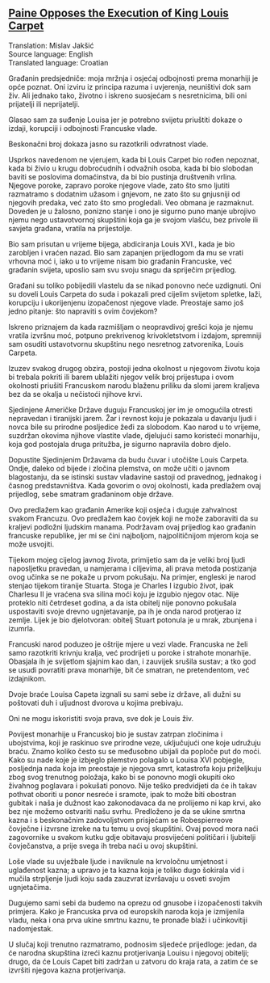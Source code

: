 ## [Paine Opposes the Execution of King Louis Carpet](https://www.bartleby.com/400/prose/452.html)

Translation: Mislav Jakšić  
Source language: English  
Translated language: Croatian  

Građanin predsjedniče: moja mržnja i osjećaj odbojnosti prema monarhiji je opće poznat. Oni izviru iz principa razuma i uvjerenja, neuništivi dok sam živ. Ali jednako tako, životno i iskreno suosjećam s nesretnicima, bili oni prijatelji ili neprijatelji.

Glasao sam za suđenje Louisa jer je potrebno svijetu priuštiti dokaze o izdaji, korupciji i odbojnosti Francuske vlade.

Beskonačni broj dokaza jasno su razotkrili odvratnost vlade.

Usprkos navedenom ne vjerujem, kada bi Louis Carpet bio rođen nepoznat, kada bi živio u krugu dobroćudnih i odvažnih osoba, kada bi bio slobodan baviti se poslovima domaćinstva, da bi bio pustinja društvenih vrlina. Njegove poroke, zapravo poroke njegove vlade, zato što smo ljutiti razmatramo s dodatnim užasom i gnjevom, ne zato što su gnjusniji od njegovih predaka, već zato što smo progledali. Veo obmana je razmaknut. Doveden je u žalosno, ponizno stanje i ono je sigurno puno manje ubrojivo njemu nego ustavotvornoj skupštini koja ga je svojom vlašću, bez privole ili savjeta građana, vratila na prijestolje.

Bio sam prisutan u vrijeme bijega, abdiciranja Louis XVI., kada je bio zarobljen i vraćen nazad. Bio sam zapanjen prijedlogom da mu se vrati vrhovna moć i, iako u to vrijeme nisam bio građanin Francuske, već građanin svijeta, uposlio sam svu svoju snagu da spriječim prijedlog.

Građani su toliko pobijedili vlastelu da se nikad ponovno neće uzdignuti. Oni su doveli Louis Carpeta do suda i pokazali pred cijelim svijetom spletke, laži, korupciju i ukorijenjenu izopačenost njegove vlade. Preostaje samo još jedno pitanje: što napraviti s ovim čovjekom?

Iskreno priznajem da kada razmišljam o neopravdivoj grešci koja je njemu vratila izvršnu moć, potpuno prekrivenog krivokletstvom i izdajom, spremniji sam osuditi ustavotvornu skupštinu nego nesretnog zatvorenika, Louis Carpeta.

Izuzev svakog drugog obzira, postoji jedna okolnost u njegovom životu koja bi trebala pokriti ili barem ublažiti njegov velik broj prijestupa i ovom okolnosti priušiti Francuskom narodu blaženu priliku da slomi jarem kraljeva bez da se okalja u nečistoći njihove krvi.

Sjedinjene Američke Države duguju Francuskoj jer im je omogućila otresti nepravedan i tiranijski jarem. Žar i revnost koju je pokazala u davanju ljudi i novca bile su prirodne posljedice žeđi za slobodom. Kao narod u to vrijeme, suzdržan okovima njihove vlastite vlade, djelujući samo koristeći monarhiju, koja god postojala druga pritužba, je sigurno napravila dobro djelo.

Dopustite Sjedinjenim Državama da budu čuvar i utočište Louis Carpeta. Ondje, daleko od bijede i zločina plemstva, on može učiti o javnom blagostanju, da se istinski sustav vladavine sastoji od pravednog, jednakog i časnog predstavništva. Kada govorim o ovoj okolnosti, kada predlažem ovaj prijedlog, sebe smatram građaninom obje države.

Ovo predlažem kao građanin Amerike koji osjeća i duguje zahvalnost svakom Francuzu. Ovo predlažem kao čovjek koji ne može zaboraviti da su kraljevi podložni ljudskim manama. Podržavam ovaj prijedlog kao građanin francuske republike, jer mi se čini najboljom, najpolitičnijom mjerom koja se može usvojiti.

Tijekom mojeg cijelog javnog života, primijetio sam da je veliki broj ljudi naposljetku pravedan, u namjerama i ciljevima, ali prava metoda postizanja ovog učinka se ne pokaže u prvom pokušaju. Na primjer, engleski je narod stenjao tijekom tiranije Stuarta. Stoga je Charles I izgubio život, ipak Charlesu II je vraćena sva silina moći koju je izgubio njegov otac. Nije proteklo niti četrdeset godina, a da ista obitelj nije ponovno pokušala uspostaviti svoje drevno ugnjetavanje, pa ih je onda narod protjerao iz zemlje. Lijek je bio djelotvoran: obitelj Stuart potonula je u mrak, zbunjena i izumrla.

Francuski narod poduzeo je oštrije mjere u vezi vlade. Francuska ne želi samo razotkriti krivnju kralja, već prodrijeti u poroke i strahote monarhije. Obasjala ih je svijetlom sjajnim kao dan, i zauvijek srušila sustav; a tko god se usudi povratiti prava monarhije, bit će smatran, ne pretendentom, već izdajnikom.  

Dvoje braće Louisa Capeta izgnali su sami sebe iz države, ali dužni su poštovati duh i uljudnost dvorova u kojima prebivaju.

Oni ne mogu iskoristiti svoja prava, sve dok je Louis živ.

Povijest monarhije u Francuskoj bio je sustav zatrpan zločinima i ubojstvima, koji je raskinuo sve prirodne veze, uključujući one koje udružuju braću. Znamo koliko često su se međusobno ubijali da poploče put do moći. Kako su nade koje je izbjeglo plemstvo polagalo u Louisa XVI pobjegle, posljednja nada koja im preostaje je njegova smrt, katastrofa koju priželjkuju zbog svog trenutnog položaja, kako bi se ponovno mogli okupiti oko živahnog poglavara i pokušati ponovo. Nije teško predvidjeti da će ih takav pothvat oboriti u ponor nesreće i sramote, ipak to može biti obostran gubitak i naša je dužnost kao zakonodavaca da ne prolijemo ni kap krvi, ako bez nje možemo ostvariti našu svrhu. Predloženo je da se ukine smrtna kazna i s beskonačnim zadovoljstvom prisjećam se Robespierreove čovječne i izvrsne izreke na tu temu u ovoj skupštini. Ovaj povod mora naći zagovornike u svakom kutku gdje obitavaju prosvijećeni političari i ljubitelji čovječanstva, a prije svega ih treba naći u ovoj skupštini.

Loše vlade su uvježbale ljude i naviknule na krvoločnu umjetnost i uglađenost kazna; a upravo je ta kazna koja je toliko dugo šokirala vid i mučila strpljenje ljudi koju sada zauzvrat izvršavaju u osveti svojim ugnjetačima.

Dugujemo sami sebi da budemo na oprezu od gnusobe i izopačenosti takvih primjera. Kako je Francuska prva od europskih naroda koja je izmijenila vladu, neka i ona prva ukine smrtnu kaznu, te pronađe blaži i učinkovitiji nadomjestak.

U slučaj koji trenutno razmatramo, podnosim sljedeće prijedloge: jedan, da će narodna skupština izreći kaznu protjerivanja Louisu i njegovoj obitelji; drugo, da će Louis Capet biti zadržan u zatvoru do kraja rata, a zatim će se izvršiti njegova kazna protjerivanja.
